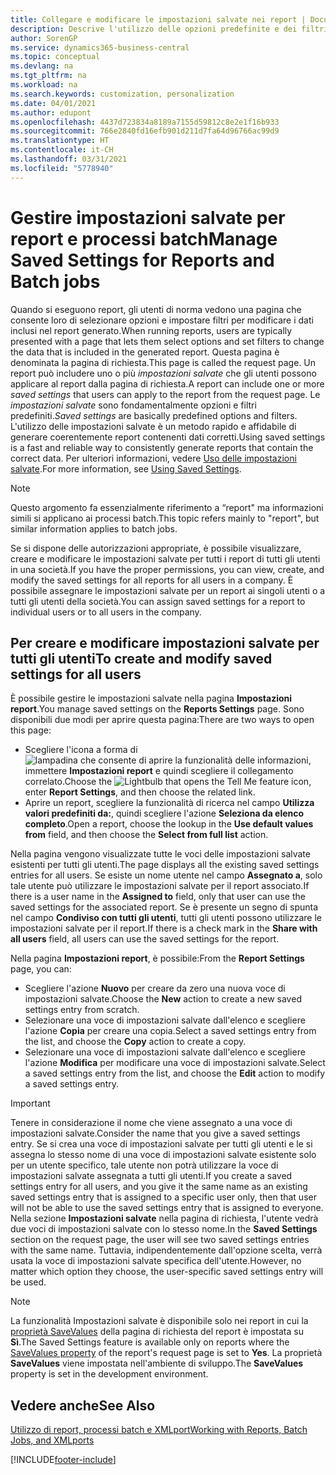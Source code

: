 ```yaml
---
title: Collegare e modificare le impostazioni salvate nei report | Documenti Microsoft
description: Descrive l'utilizzo delle opzioni predefinite e dei filtri per personalizzare un report e generare dati corretti.
author: SorenGP
ms.service: dynamics365-business-central
ms.topic: conceptual
ms.devlang: na
ms.tgt_pltfrm: na
ms.workload: na
ms.search.keywords: customization, personalization
ms.date: 04/01/2021
ms.author: edupont
ms.openlocfilehash: 4437d723834a8189a7155d59812c8e2e1f16b933
ms.sourcegitcommit: 766e2840fd16efb901d211d7fa64d96766ac99d9
ms.translationtype: HT
ms.contentlocale: it-CH
ms.lasthandoff: 03/31/2021
ms.locfileid: "5778940"
---
```

# <a name="manage-saved-settings-for-reports-and-batch-jobs"></a><span data-ttu-id="353e4-103">Gestire impostazioni salvate per report e processi batch</span><span class="sxs-lookup"><span data-stu-id="353e4-103">Manage Saved Settings for Reports and Batch jobs</span></span>
<span data-ttu-id="353e4-104">Quando si eseguono report, gli utenti di norma vedono una pagina che consente loro di selezionare opzioni e impostare filtri per modificare i dati inclusi nel report generato.</span><span class="sxs-lookup"><span data-stu-id="353e4-104">When running reports, users are typically presented with a page that lets them select options and set filters to change the data that is included in the generated report.</span></span> <span data-ttu-id="353e4-105">Questa pagina è denominata la pagina di richiesta.</span><span class="sxs-lookup"><span data-stu-id="353e4-105">This page is called the request page.</span></span> <span data-ttu-id="353e4-106">Un report può includere uno o più *impostazioni salvate* che gli utenti possono applicare al report dalla pagina di richiesta.</span><span class="sxs-lookup"><span data-stu-id="353e4-106">A report can include one or more *saved settings* that users can apply to the report from the request page.</span></span> <span data-ttu-id="353e4-107">Le *impostazioni salvate* sono fondamentalmente opzioni e filtri predefiniti.</span><span class="sxs-lookup"><span data-stu-id="353e4-107">*Saved settings* are basically predefined options and filters.</span></span> <span data-ttu-id="353e4-108">L'utilizzo delle impostazioni salvate è un metodo rapido e affidabile di generare coerentemente report contenenti dati corretti.</span><span class="sxs-lookup"><span data-stu-id="353e4-108">Using saved settings is a fast and reliable way to consistently generate reports that contain the correct data.</span></span> <span data-ttu-id="353e4-109">Per ulteriori informazioni, vedere [Uso delle impostazioni salvate](ui-work-report.md#SavedSettings).</span><span class="sxs-lookup"><span data-stu-id="353e4-109">For more information, see [Using Saved Settings](ui-work-report.md#SavedSettings).</span></span>

> [!NOTE]
> <span data-ttu-id="353e4-110">Questo argomento fa essenzialmente riferimento a “report" ma informazioni simili si applicano ai processi batch.</span><span class="sxs-lookup"><span data-stu-id="353e4-110">This topic refers mainly to "report", but similar information applies to batch jobs.</span></span>

<span data-ttu-id="353e4-111">Se si dispone delle autorizzazioni appropriate, è possibile visualizzare, creare e modificare le impostazioni salvate per tutti i report di tutti gli utenti in una società.</span><span class="sxs-lookup"><span data-stu-id="353e4-111">If you have the proper permissions, you can view, create, and modify the saved settings for all reports for all users in a company.</span></span> <span data-ttu-id="353e4-112">È possibile assegnare le impostazioni salvate per un report ai singoli utenti o a tutti gli utenti della società.</span><span class="sxs-lookup"><span data-stu-id="353e4-112">You can assign saved settings for a report to individual users or to all users in the company.</span></span>

<!--
## Apply saved settings to a report
1. Open the report.

   The request page appears.    
2. In the **Saved Settings** section of the page, set the **Name** field  to the saved settings that you want to use.

   The **Saved Settings** section only appears if the report has been run before or if there are existing saved settings entries. The saved settings entry called **Last used options and filters** is always available. These settings are the option and filter values that were used the last time you ran the report.

-->

## <a name="to-create-and-modify-saved-settings-for-all-users"></a><span data-ttu-id="353e4-113">Per creare e modificare impostazioni salvate per tutti gli utenti</span><span class="sxs-lookup"><span data-stu-id="353e4-113">To create and modify saved settings for all users</span></span>
<span data-ttu-id="353e4-114">È possibile gestire le impostazioni salvate nella pagina **Impostazioni report**.</span><span class="sxs-lookup"><span data-stu-id="353e4-114">You manage saved settings on the **Reports Settings** page.</span></span> <span data-ttu-id="353e4-115">Sono disponibili due modi per aprire questa pagina:</span><span class="sxs-lookup"><span data-stu-id="353e4-115">There are two ways to open this page:</span></span>
-   <span data-ttu-id="353e4-116">Scegliere l'icona a forma di ![lampadina che consente di aprire la funzionalità delle informazioni](media/ui-search/search_small.png "Informazioni sull'operazione che si desidera eseguire"), immettere **Impostazioni report** e quindi scegliere il collegamento correlato.</span><span class="sxs-lookup"><span data-stu-id="353e4-116">Choose the ![Lightbulb that opens the Tell Me feature](media/ui-search/search_small.png "Tell me what you want to do") icon, enter **Report Settings**, and then choose the related link.</span></span>
-   <span data-ttu-id="353e4-117">Aprire un report, scegliere la funzionalità di ricerca nel campo **Utilizza valori predefiniti da:**, quindi scegliere l'azione **Seleziona da elenco completo**.</span><span class="sxs-lookup"><span data-stu-id="353e4-117">Open a report, choose the lookup in the **Use default values from** field, and then choose the **Select from full list** action.</span></span>

<span data-ttu-id="353e4-118">Nella pagina vengono visualizzate tutte le voci delle impostazioni salvate esistenti per tutti gli utenti.</span><span class="sxs-lookup"><span data-stu-id="353e4-118">The page displays all the existing saved settings entries for all users.</span></span> <span data-ttu-id="353e4-119">Se esiste un nome utente nel campo **Assegnato a**, solo tale utente può utilizzare le impostazioni salvate per il report associato.</span><span class="sxs-lookup"><span data-stu-id="353e4-119">If there is a user name in the **Assigned to** field, only that user can use the saved settings for the associated report.</span></span> <span data-ttu-id="353e4-120">Se è presente un segno di spunta nel campo **Condiviso con tutti gli utenti**, tutti gli utenti possono utilizzare le impostazioni salvate per il report.</span><span class="sxs-lookup"><span data-stu-id="353e4-120">If there is a check mark in the **Share with all users** field, all users can use the saved settings for the report.</span></span>

<span data-ttu-id="353e4-121">Nella pagina **Impostazioni report**, è possibile:</span><span class="sxs-lookup"><span data-stu-id="353e4-121">From the **Report Settings** page, you can:</span></span>
-   <span data-ttu-id="353e4-122">Scegliere l'azione **Nuovo** per creare da zero una nuova voce di impostazioni salvate.</span><span class="sxs-lookup"><span data-stu-id="353e4-122">Choose the **New** action to create a new saved settings entry from scratch.</span></span>
-   <span data-ttu-id="353e4-123">Selezionare una voce di impostazioni salvate dall'elenco e scegliere l'azione **Copia** per creare una copia.</span><span class="sxs-lookup"><span data-stu-id="353e4-123">Select a saved settings entry from the list, and choose the **Copy** action to create a copy.</span></span>
-   <span data-ttu-id="353e4-124">Selezionare una voce di impostazioni salvate dall'elenco e scegliere l'azione **Modifica** per modificare una voce di impostazioni salvate.</span><span class="sxs-lookup"><span data-stu-id="353e4-124">Select a saved settings entry from the list, and choose the **Edit** action to modify a saved settings entry.</span></span>

> [!Important]
> <span data-ttu-id="353e4-125">Tenere in considerazione il nome che viene assegnato a una voce di impostazioni salvate.</span><span class="sxs-lookup"><span data-stu-id="353e4-125">Consider the name that you give a saved settings entry.</span></span> <span data-ttu-id="353e4-126">Se si crea una voce di impostazioni salvate per tutti gli utenti e le si assegna lo stesso nome di una voce di impostazioni salvate esistente solo per un utente specifico, tale utente non potrà utilizzare la voce di impostazioni salvate assegnata a tutti gli utenti.</span><span class="sxs-lookup"><span data-stu-id="353e4-126">If you create a saved settings entry for all users, and you give it the same name as an existing saved settings entry that is assigned to a specific user only, then that user will not be able to use the saved settings entry that is assigned to everyone.</span></span>  <span data-ttu-id="353e4-127">Nella sezione **Impostazioni salvate** nella pagina di richiesta, l'utente vedrà due voci di impostazioni salvate con lo stesso nome.</span><span class="sxs-lookup"><span data-stu-id="353e4-127">In the **Saved Settings** section on the request page, the user will see two saved settings entries with the same name.</span></span> <span data-ttu-id="353e4-128">Tuttavia, indipendentemente dall'opzione scelta, verrà usata la voce di impostazioni salvate specifica dell'utente.</span><span class="sxs-lookup"><span data-stu-id="353e4-128">However, no matter which option they choose, the user-specific saved settings entry will be used.</span></span>

> [!NOTE]
> <span data-ttu-id="353e4-129">La funzionalità Impostazioni salvate è disponibile solo nei report in cui la [proprietà SaveValues](/dynamics365/business-central/dev-itpro/developer/properties/devenv-savevalues-property) della pagina di richiesta del report è impostata su **Sì**.</span><span class="sxs-lookup"><span data-stu-id="353e4-129">The Saved Settings feature is available only on reports where the [SaveValues property](/dynamics365/business-central/dev-itpro/developer/properties/devenv-savevalues-property) of the report's request page is set to **Yes**.</span></span> <span data-ttu-id="353e4-130">La proprietà **SaveValues** viene impostata nell'ambiente di sviluppo.</span><span class="sxs-lookup"><span data-stu-id="353e4-130">The **SaveValues** property is set in the development environment.</span></span>  

## <a name="see-also"></a><span data-ttu-id="353e4-131">Vedere anche</span><span class="sxs-lookup"><span data-stu-id="353e4-131">See Also</span></span>
[<span data-ttu-id="353e4-132">Utilizzo di report, processi batch e XMLport</span><span class="sxs-lookup"><span data-stu-id="353e4-132">Working with Reports, Batch Jobs, and XMLports</span></span>](ui-work-report.md)  


[!INCLUDE[footer-include](includes/footer-banner.md)]